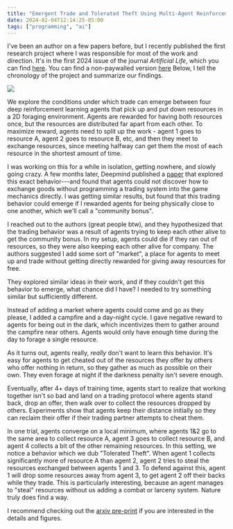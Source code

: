 ```yaml
---
title: "Emergent Trade and Tolerated Theft Using Multi-Agent Reinforcement Learning"
date: 2024-02-04T12:14:25-05:00
tags: ["programming", "ai"]
---
```


I've been an author on a few papers before, but I recently published the first research project where I was responsible for most of the work and direction. It's in the first 2024 issue of the journal *Artificial Life*, which you can find [here](https://direct.mit.edu/artl/article-abstract/doi/10.1162/artl_a_00423/119154/Emergent-Resource-Exchange-and-Tolerated-Theft). You can find a non-paywalled version [here](/trade-paper.pdf) Below, I tell the chronology of the project and summarize our findings.

![](/trade.gif)

We explore the conditions under which trade can emerge between four deep reinforcement learning agents that pick up and put down resources in a 2D foraging environment. Agents are rewarded for having both resources once, but the resources are distributed far apart from each other. To maximize reward, agents need to split up the work - agent 1 goes to resource A, agent 2 goes to resource B, etc, and then they meet to exchange resources, since meeting halfway can get them the most of each resource in the shortest amount of time.

I was working on this for a while in isolation, getting nowhere, and slowly going crazy. A few months later, Deepmind published a [paper](https://arxiv.org/abs/2205.06760) that explored this exact behavior---and found that agents could not discover how to exchange goods without programming a trading system into the game mechanics directly. I was getting similar results, but found that this trading behavior could emerge if I rewarded agents for being physically close to one another, which we'll call a "community bonus".

I reached out to the authors (great people btw), and they hypothesized that the trading behavior was a result of agents trying to keep each other alive to get the community bonus. In my setup, agents could die if they ran out of resources, so they were also keeping each other alive for company. The authors suggested I add some sort of "market", a place for agents to meet up and trade without getting directly rewarded for giving away resources for free. 

They explored similar ideas in their work, and if they couldn't get this behavior to emerge, what chance did I have? I needed to try something similar but sufficiently different.

Instead of adding a market where agents could come and go as they please, I added a campfire and a day-night cycle. I gave negative reward to agents for being out in the dark, which incentivizes them to gather around the campfire near others. Agents would only have enough time during the day to forage a single resource. 

As it turns out, agents really, *really* don't want to learn this behavior. It's easy for agents to get cheated out of the resources they offer by others who offer nothing in return, so they gather as much as possible on their own. They even forage at night if the darkness penalty isn't severe enough.

Eventually, after 4+ days of training time, agents start to realize that working together isn't so bad and land on a trading protocol where agents stand back, drop an offer, then walk over to collect the resources dropped by others. Experiments show that agents keep their distance initially so they can reclaim their offer if their trading partner attempts to cheat them.  

In one trial, agents converge on a local minimum, where agents 1&2 go to the same area to collect resource A, agent 3 goes to collect resource B, and agent 4 collects a bit of the other remaining resources. In this setting, we notice a behavior which we dub "Tolerated Theft". When agent 1 collects significantly more of resource A than agent 2, agent 2 tries to steal the resources exchanged between agents 1 and 3. To defend against this, agent 1 will drop some resources away from agent 3, to get agent 2 off their backs while they trade. This is particularly interesting, because an agent manages to "steal" resources without us adding a combat or larceny system. Nature truly does find a way.

I recommend checking out the [arxiv pre-print](https://arxiv.org/abs/2307.01862) if you are interested in the details and figures.
